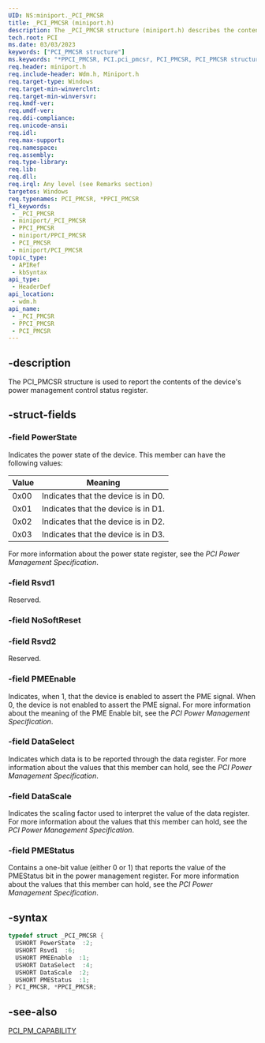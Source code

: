 ```yaml
---
UID: NS:miniport._PCI_PMCSR
title: _PCI_PMCSR (miniport.h)
description: The _PCI_PMCSR structure (miniport.h) describes the contents of the device's power management control status register.
tech.root: PCI
ms.date: 03/03/2023
keywords: ["PCI_PMCSR structure"]
ms.keywords: "*PPCI_PMCSR, PCI.pci_pmcsr, PCI_PMCSR, PCI_PMCSR structure [Buses], PPCI_PMCSR, PPCI_PMCSR structure pointer [Buses], _PCI_PMCSR, pci_struct_03c3c722-9aa9-4fff-a50e-4499122d7490.xml, wdm/PCI_PMCSR, wdm/PPCI_PMCSR"
req.header: miniport.h
req.include-header: Wdm.h, Miniport.h
req.target-type: Windows
req.target-min-winverclnt: 
req.target-min-winversvr: 
req.kmdf-ver: 
req.umdf-ver: 
req.ddi-compliance: 
req.unicode-ansi: 
req.idl: 
req.max-support: 
req.namespace: 
req.assembly: 
req.type-library: 
req.lib: 
req.dll: 
req.irql: Any level (see Remarks section)
targetos: Windows
req.typenames: PCI_PMCSR, *PPCI_PMCSR
f1_keywords:
 - _PCI_PMCSR
 - miniport/_PCI_PMCSR
 - PPCI_PMCSR
 - miniport/PPCI_PMCSR
 - PCI_PMCSR
 - miniport/PCI_PMCSR
topic_type:
 - APIRef
 - kbSyntax
api_type:
 - HeaderDef
api_location:
 - wdm.h
api_name:
 - _PCI_PMCSR
 - PPCI_PMCSR
 - PCI_PMCSR
---
```


## -description

The PCI_PMCSR structure is used to report the contents of the device's power management control status register.

## -struct-fields

### -field PowerState

Indicates the power state of the device. This member can have the following values:

| Value | Meaning |
|---|---|
| 0x00 | Indicates that the device is in D0. |
| 0x01 | Indicates that the device is in D1. |
| 0x02 | Indicates that the device is in D2. |
| 0x03 | Indicates that the device is in D3. |

For more information about the power state register, see the *PCI Power Management Specification*.

### -field Rsvd1

Reserved.

### -field NoSoftReset

### -field Rsvd2

Reserved.

### -field PMEEnable

Indicates, when 1, that the device is enabled to assert the PME signal. When 0, the device is not enabled to assert the PME signal. For more information about the meaning of the PME Enable bit, see the *PCI Power Management Specification*.

### -field DataSelect

Indicates which data is to be reported through the data register. For more information about the values that this member can hold, see the *PCI Power Management Specification*.

### -field DataScale

Indicates the scaling factor used to interpret the value of the data register. For more information about the values that this member can hold, see the *PCI Power Management Specification*.

### -field PMEStatus

Contains a one-bit value (either 0 or 1) that reports the value of the PMEStatus bit in the power management register. For more information about the values that this member can hold, see the *PCI Power Management Specification*.

## -syntax

```cpp
typedef struct _PCI_PMCSR {
  USHORT PowerState  :2;
  USHORT Rsvd1  :6;
  USHORT PMEEnable  :1;
  USHORT DataSelect  :4;
  USHORT DataScale  :2;
  USHORT PMEStatus  :1;
} PCI_PMCSR, *PPCI_PMCSR;
```

## -see-also

[PCI_PM_CAPABILITY](../wdm/ns-wdm-_pci_pm_capability.md)